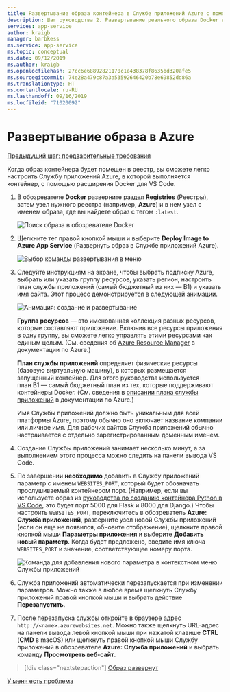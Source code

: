 ```yaml
---
title: Развертывание образа контейнера в Службе приложений Azure с помощью Visual Studio Code
description: Шаг руководства 2. Развертывание реального образа Docker в Службе приложений Azure из реестра контейнеров
services: app-service
author: kraigb
manager: barbkess
ms.service: app-service
ms.topic: conceptual
ms.date: 09/12/2019
ms.author: kraigb
ms.openlocfilehash: 27cc6e68892821170c1e438378f8635bd320afe5
ms.sourcegitcommit: 74e28a479c87a3a53592646420b78e69852dd86a
ms.translationtype: HT
ms.contentlocale: ru-RU
ms.lasthandoff: 09/16/2019
ms.locfileid: "71020092"
---
```

# <a name="deploy-the-image-to-azure"></a>Развертывание образа в Azure

[Предыдущий шаг: предварительные требования](tutorial-deploy-containers-01.md)

Когда образ контейнера будет помещен в реестр, вы сможете легко настроить Службу приложений Azure, в которой выполняется контейнер, с помощью расширения Docker для VS Code.

1. В обозревателе **Docker** разверните раздел **Registries** (Реестры), затем узел нужного реестра (например, **Azure**) и в нем узел с именем образа, где вы найдете образ с тегом `:latest`.

    ![Поиск образа в обозревателе Docker](media/deploy-containers/deploy-find-image.png)

1. Щелкните тег правой кнопкой мыши и выберите **Deploy Image to Azure App Service** (Развернуть образ в Службе приложений Azure).

    ![Выбор команды развертывания в меню](media/deploy-containers/deploy-menu.png)

1. Следуйте инструкциям на экране, чтобы выбрать подписку Azure, выбрать или указать группу ресурсов, указать регион, настроить план службы приложений (самый бюджетный из них — B1) и указать имя сайта. Этот процесс демонстрируется в следующей анимации.

    ![Анимация: создание и развертывание](media/deploy-containers/deploy-to-app-service.gif)

    **Группа ресурсов** — это именованная коллекция разных ресурсов, которые составляют приложение. Включив все ресурсы приложения в одну группу, вы сможете легко управлять этими ресурсами как единым целым. (См. сведения об [Azure Resource Manager](https://docs.microsoft.com/azure/azure-resource-manager/resource-group-overview) в документации по Azure.)

    **План службы приложений** определяет физические ресурсы (базовую виртуальную машину), в которых размещается запущенный контейнер. Для этого руководства используется план B1 — самый бюджетный план из тех, которые поддерживают контейнеры Docker. (См. сведения в [описании плана службы приложений](https://docs.microsoft.com/azure/app-service/azure-web-sites-web-hosting-plans-in-depth-overview) в документации по Azure.)

    Имя Службы приложений должно быть уникальным для всей платформы Azure, поэтому обычно оно включает название компании или личное имя. Для рабочих сайтов Служба приложений обычно настраивается с отдельно зарегистрированным доменным именем.

1. Создание Службы приложений занимает несколько минут, а за выполнением этого процесса можно следить на панели вывода VS Code.

1. По завершении **необходимо** добавить в Службу приложений параметр с именем `WEBSITES_PORT`, который будет обозначать прослушиваемый контейнером порт. (Например, если вы используете образ из [руководства по созданию контейнера Python в VS Code](https://code.visualstudio.com/docs/python/tutorial-create-container), это будет порт 5000 для Flask и 8000 для Django.) Чтобы настроить `WEBSITES_PORT`, переключитесь в обозреватель **Azure: Служба приложений**, разверните узел новой Службы приложений (если он еще не появился, обновите отображение), щелкните правой кнопкой мыши **Параметры приложения** и выберите **Добавить новый параметр**. Когда будет предложено, введите имя ключа `WEBSITES_PORT` и значение, соответствующее номеру порта.

    ![Команда для добавления нового параметра в контекстном меню Службы приложений](media/deploy-containers/add-app-service-setting.png)

1. Служба приложений автоматически перезапускается при изменении параметров. Можно также в любое время щелкнуть Службу приложений правой кнопкой мыши и выбрать действие **Перезапустить**.

1. После перезапуска службы откройте в браузере адрес `http://<name>.azurewebsites.net`. Можно также щелкнуть URL-адрес на панели вывода левой кнопкой мыши при нажатой клавише **CTRL** (**CMD** в macOS) или щелкнуть правой кнопкой мыши Службу приложений в обозревателе **Azure: Служба приложений** и выбрать команду **Просмотреть веб-сайт**.

> [!div class="nextstepaction"]
> [Образ развернут](tutorial-deploy-containers-03.md)

[У меня есть проблема](https://www.research.net/r/PWZWZ52?tutorial=vscode-appservice-containers&step=02-deploy-container)
